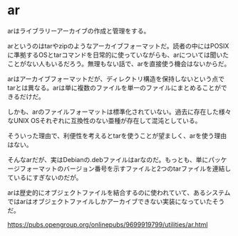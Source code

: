 # ar

arはライブラリーアーカイブの作成と管理をする。

arというのはtarやzipのようなアーカイブフォーマットだ。読者の中にはPOSIXに準拠するOSとtarコマンドを日常的に使っていながらも、arについては聞いたことがない人もいるだろう。無理もない話で、arを直接使う機会はないからだ。

arはアーカイブフォーマットだが、ディレクトリ構造を保持しないという点でtarとは異なる。arは単に複数のファイルを単一のファイルにまとめることができるだけだ。

しかも、arのファイルフォーマットは標準化されていない。過去に存在した様々なUNIX OSそれぞれに互換性のない亜種が存在して混沌としている。

そういった理由で、利便性を考えるとtarを使うことが望ましく、arを使う理由はない。

そんなarだが、実はDebianの.debファイルはarなのだ。もっとも、単にパッケージフォーマットのバージョン番号を示すファイルと2つのtarファイルを連結しているにすぎないのだが。

arは歴史的にオブジェクトファイルを結合するのに使われていて、あるシステムではarはオブジェクトファイルしかアーカイブできない実装になっていたそうだ。

<https://pubs.opengroup.org/onlinepubs/9699919799/utilities/ar.html>
